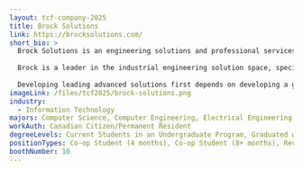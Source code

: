 ```yaml
---
layout: tcf-company-2025
title: Brock Solutions
link: https://brocksolutions.com/
short_bio: >
  Brock Solutions is an engineering solutions and professional services company that forges lasting relationships with customers globally to implement real-time operational solutions, as measured by the success of our customers, through a growing, networked organization that deploys passionate, innovative teams.
  
  Brock is a leader in the industrial engineering solution space, specializing in software development and controls automation all around the world.
  
  Developing leading advanced solutions first depends on developing a great team of people. At Brock, you will be part of approximately a 1000 person team that spans worldwide and has been in business for over 30 years. 
imageLink: /files/tcf2025/brock-solutions.png
industry:
  - Information Technology
majors: Computer Science, Computer Engineering, Electrical Engineering, Mechanical Engineering
workAuth: Canadian Citizen/Permanent Resident
degreeLevels: Current Students in an Undergraduate Program, Graduated with an Undergraduate Degree, Graduated with a Graduate Degree (Masters or Phd)
positionTypes: Co-op Student (4 months), Co-op Student (8+ months), Recent Graduate, Full-time
boothNumber: 10
---
```


